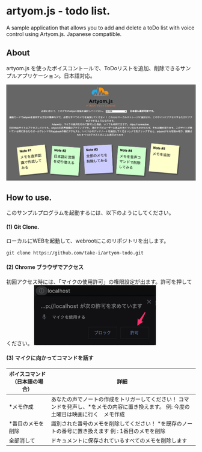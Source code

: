 # artyom.js - todo list.
A sample application that allows you to add and delete a toDo list with voice control using Artyom.js. Japanese compatible.

## About
artyom.js を使ったボイスコントールで、ToDoリストを追加、削除できるサンプルアプリケーション。日本語対応。

![](doc-img/img.png)

## How to use.
このサンプルプログラムを起動するには、以下のようにしてください。
#### (1) Git Clone.

ローカルにWEBを起動して、webrootにこのリポジトリを出します。
```
git clone https://github.com/take-i/artyom-todo.git
```

#### (2) Chrome ブラウザでアクセス

初回アクセス時には、「マイクの使用許可」の権限設定が出ます。許可を押してください。
![](doc-img/ss-dailog.png)

#### (3) マイクに向かってコマンドを話す

| ボイスコマンド（日本語の場合） | 詳細                                                         |
| ---------------------------------------- | ------------------------------------------------------------ |
| *メモ作成                                | あなたの声でノートの作成をトリガーしてください！  コマンドを発声し、*をメモの内容に置き換えます。     例: 今度の土曜日は映画に行く　メモ作成 |
| *番目のメモを削除                        | 識別された番号のメモを削除してください！  *を既存のノートの番号に置き換えます     例 : 1番目のメモを削除 |
| 全部消して                               | ドキュメントに保存されているすべてのメモを削除します         |